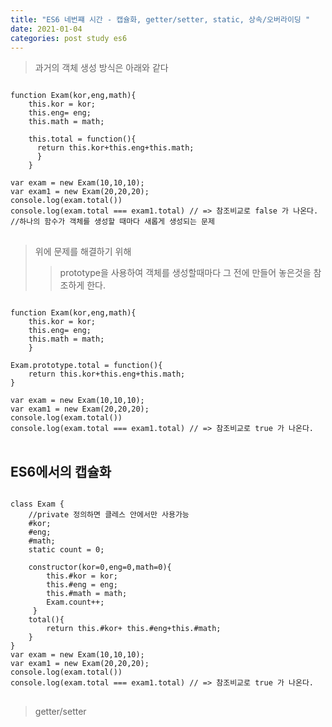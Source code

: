 ```yaml
---
title: "ES6 네번쨰 시간 - 캡슐화, getter/setter, static, 상속/오버라이딩 "
date: 2021-01-04
categories: post study es6
---
```


>과거의 객체 생성 방식은 아래와 같다

<pre>
<code>
function Exam(kor,eng,math){
    this.kor = kor;
    this.eng= eng;
    this.math = math;

    this.total = function(){
      return this.kor+this.eng+this.math;
      }
    }

var exam = new Exam(10,10,10);
var exam1 = new Exam(20,20,20);
console.log(exam.total())
console.log(exam.total === exam1.total) // => 참조비교로 false 가 나온다.
//하나의 함수가 객체를 생성할 때마다 새롭게 생성되는 문제
</code>
</pre>

>위에 문제를 해결하기 위해 
>    >prototype을 사용하여 객체를 생성할때마다 그 전에 만들어 놓은것을 참조하게 한다.
 
<pre>
<code>
function Exam(kor,eng,math){
    this.kor = kor;
    this.eng= eng;
    this.math = math;
    }
    
Exam.prototype.total = function(){
    return this.kor+this.eng+this.math;
}

var exam = new Exam(10,10,10);
var exam1 = new Exam(20,20,20);
console.log(exam.total())
console.log(exam.total === exam1.total) // => 참조비교로 true 가 나온다.
</code>
</pre>

## ES6에서의 캡슐화 

<pre>
<code>
class Exam {
    //private 정의하면 클레스 안에서만 사용가능
    #kor;
    #eng;
    #math;
	static count = 0;
    
    constructor(kor=0,eng=0,math=0){
        this.#kor = kor;
        this.#eng = eng;
        this.#math = math;
        Exam.count++;
     }
    total(){
        return this.#kor+ this.#eng+this.#math;
    }
}
var exam = new Exam(10,10,10);
var exam1 = new Exam(20,20,20);
console.log(exam.total())
console.log(exam.total === exam1.total) // => 참조비교로 true 가 나온다.
</code>
</pre>

>getter/setter

